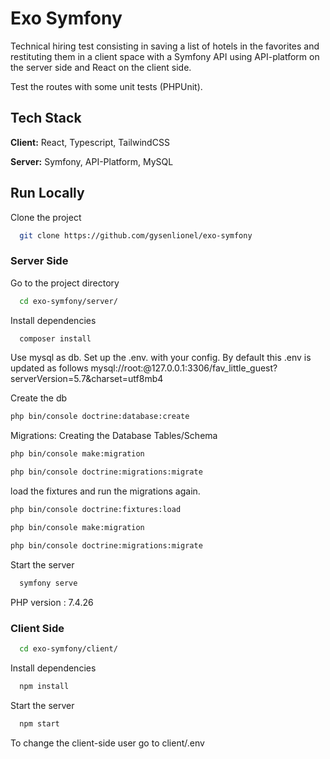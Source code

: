 # Exo Symfony

Technical hiring test consisting in saving a list of hotels in the favorites and restituting them in a client space with a Symfony API using API-platform on the server side and React on the client side.

Test the routes with some unit tests (PHPUnit).

## Tech Stack

**Client:** React, Typescript, TailwindCSS

**Server:** Symfony, API-Platform, MySQL

## Run Locally

Clone the project

```bash
  git clone https://github.com/gysenlionel/exo-symfony
```

### Server Side

Go to the project directory

```bash
  cd exo-symfony/server/
```

Install dependencies

```bash
  composer install
```

Use mysql as db. Set up the .env. with your config. By default this .env is updated as follows mysql://root:@127.0.0.1:3306/fav_little_guest?serverVersion=5.7&charset=utf8mb4

Create the db

```bash
php bin/console doctrine:database:create
```

Migrations: Creating the Database Tables/Schema

```bash
php bin/console make:migration
```

```bash
php bin/console doctrine:migrations:migrate
```

load the fixtures and run the migrations again.

```bash
php bin/console doctrine:fixtures:load
```

```bash
php bin/console make:migration
```

```bash
php bin/console doctrine:migrations:migrate
```

Start the server

```bash
  symfony serve
```

PHP version : 7.4.26

### Client Side

```bash
  cd exo-symfony/client/
```

Install dependencies

```bash
  npm install
```

Start the server

```bash
  npm start
```

To change the client-side user go to client/.env
